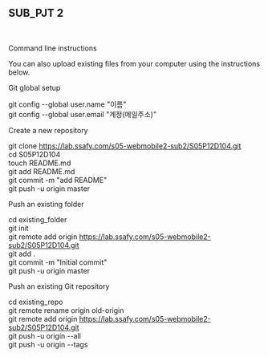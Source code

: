 ## **SUB_PJT 2**
<br/>

Command line instructions<br/>

You can also upload existing files from your computer using the instructions below.<br/>


Git global setup<br/>

git config --global user.name "이름"<br/>
git config --global user.email "계정(메일주소)"<br/>

Create a new repository<br/>

git clone https://lab.ssafy.com/s05-webmobile2-sub2/S05P12D104.git<br/>
cd S05P12D104<br/>
touch README.md<br/>
git add README.md<br/>
git commit -m "add README"<br/>
git push -u origin master<br/>

Push an existing folder<br/>

cd existing_folder<br/>
git init<br/>
git remote add origin https://lab.ssafy.com/s05-webmobile2-sub2/S05P12D104.git<br/>
git add .<br/>
git commit -m "Initial commit"<br/>
git push -u origin master<br/>

Push an existing Git repository<br/>

cd existing_repo<br/>
git remote rename origin old-origin<br/>
git remote add origin https://lab.ssafy.com/s05-webmobile2-sub2/S05P12D104.git<br/>
git push -u origin --all<br/>
git push -u origin --tags<br/>
